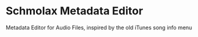 # Schmolax Metadata Editor
Metadata Editor for Audio Files, inspired by the old iTunes song info menu
